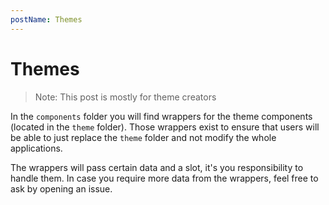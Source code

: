 ```yaml
---
postName: Themes
---
```


# Themes

> Note: This post is mostly for theme creators

In the `components` folder you will find wrappers for the theme components (located in the `theme` folder). Those wrappers exist to ensure that users will be able to just replace the `theme` folder and not modify the whole applications.

The wrappers will pass certain data and a slot, it's you responsibility to handle them. In case you require more data from the wrappers, feel free to ask by opening an issue.
